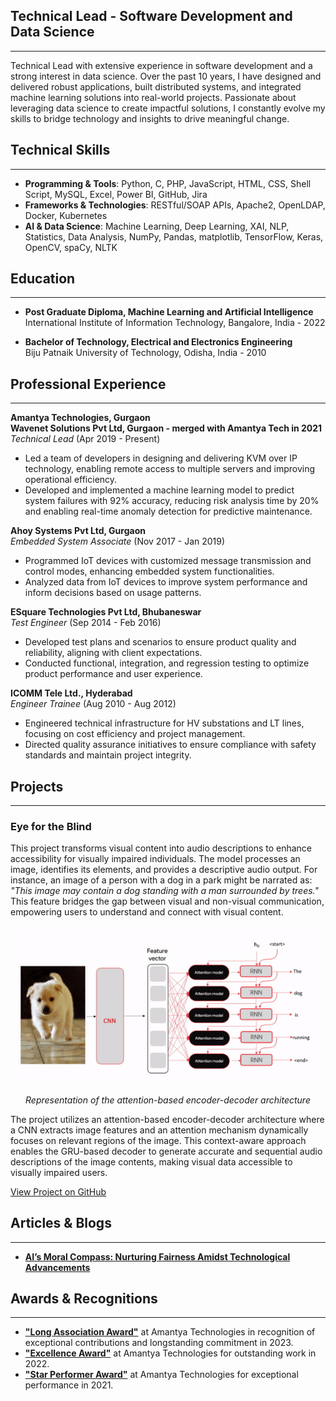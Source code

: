 ## Technical Lead - Software Development and Data Science
---
Technical Lead with extensive experience in software development and a strong interest in data science. 
Over the past 10 years, I have designed and delivered robust applications, built distributed systems, 
and integrated machine learning solutions into real-world projects. Passionate about leveraging data science 
to create impactful solutions, I constantly evolve my skills to bridge technology and insights to drive meaningful change.


## Technical Skills
---
- **Programming & Tools**: Python, C, PHP, JavaScript, HTML, CSS, Shell Script, MySQL, Excel, Power BI, GitHub, Jira
- **Frameworks & Technologies**: RESTful/SOAP APIs, Apache2, OpenLDAP, Docker, Kubernetes
- **AI & Data Science**: Machine Learning, Deep Learning, XAI, NLP, Statistics, Data Analysis, NumPy, Pandas, matplotlib, TensorFlow, Keras, OpenCV, spaCy, NLTK


## Education
---
- **Post Graduate Diploma, Machine Learning and Artificial Intelligence**  
  International Institute of Information Technology, Bangalore, India - 2022

- **Bachelor of Technology, Electrical and Electronics Engineering**  
  Biju Patnaik University of Technology, Odisha, India - 2010


## Professional Experience
---
**Amantya Technologies, Gurgaon**  
**Wavenet Solutions Pvt Ltd, Gurgaon - merged with Amantya Tech in 2021**  
*Technical Lead* (Apr 2019 - Present)  
- Led a team of developers in designing and delivering KVM over IP technology, enabling remote access to multiple servers and improving operational efficiency.  
- Developed and implemented a machine learning model to predict system failures with 92% accuracy, reducing risk analysis time by 20% and enabling real-time anomaly detection for predictive maintenance.

**Ahoy Systems Pvt Ltd, Gurgaon**  
*Embedded System Associate* (Nov 2017 - Jan 2019)  
- Programmed IoT devices with customized message transmission and control modes, enhancing embedded system functionalities.  
- Analyzed data from IoT devices to improve system performance and inform decisions based on usage patterns.

**ESquare Technologies Pvt Ltd, Bhubaneswar**  
*Test Engineer* (Sep 2014 - Feb 2016)  
- Developed test plans and scenarios to ensure product quality and reliability, aligning with client expectations.  
- Conducted functional, integration, and regression testing to optimize product performance and user experience.

**ICOMM Tele Ltd., Hyderabad**  
*Engineer Trainee* (Aug 2010 - Aug 2012)  
- Engineered technical infrastructure for HV substations and LT lines, focusing on cost efficiency and project management.  
- Directed quality assurance initiatives to ensure compliance with safety standards and maintain project integrity.


## Projects
---

### Eye for the Blind 
This project transforms visual content into audio descriptions to enhance accessibility for visually impaired individuals. The model processes an image, identifies its elements, and provides a descriptive audio output. For instance, an image of a person with a dog in a park might be narrated as:  
*"This image may contain a dog standing with a man surrounded by trees."*  
This feature bridges the gap between visual and non-visual communication, empowering users to understand and connect with visual content.

![Attention-Based Encoder-Decoder Architecture](/assets/img/attention_model.png)  
<p align="center">
  <em>Representation of the attention-based encoder-decoder architecture</em>
</p>

The project utilizes an attention-based encoder-decoder architecture where a CNN extracts image features and an attention mechanism dynamically focuses on relevant regions of the image. This context-aware approach enables the GRU-based decoder to generate accurate and sequential audio descriptions of the image contents, making visual data accessible to visually impaired users.

[View Project on GitHub](https://github.com/AryaSwain/Eye-For-The-Blind_AryaSwain)

## Articles & Blogs
---

- **[AI’s Moral Compass: Nurturing Fairness Amidst Technological Advancements](https://medium.com/@arya.swain/ais-moral-compass-nurturing-fairness-amidst-technological-advancements-847f44cf6ea9)**

## Awards & Recognitions
---
- **["Long Association Award"](assets/img/long_association_award.jpeg)** at Amantya Technologies in recognition of exceptional contributions and longstanding commitment in 2023.
- **["Excellence Award"](assets/img/excellence_award.png)** at Amantya Technologies for outstanding work in 2022.
- **["Star Performer Award"](assets/img/star_performer_award.jpg)** at Amantya Technologies for exceptional performance in 2021.



